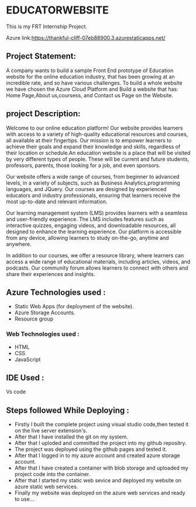 # EDUCATORWEBSITE
This is my FRT Internship Project.

Azure link:https://thankful-cliff-07eb88900.3.azurestaticapps.net/

## Project Statement:

A company wants to build a sample Front End prototype of Education website for the online education industry, that has been growing at an incredible rate, and so have various challenges. To build a whole website we have chosen the Azure Cloud Platform and Build a website that has: Home Page,About us,coursess, and Contact us Page on the Website.

## project Description:
Welcome to our online education platform! Our website provides learners with access to a variety of high-quality educational resources and courses, all available at their fingertips. Our mission is to empower learners to achieve their goals and expand their knowledge and skills, regardless of their location or schedule.An education website is a place that will be visited by very different types of people. These will be current and future students, professors, parents, those looking for a job, and even sponsors.

Our website offers a wide range of courses, from beginner to advanced levels, in a variety of subjects, such as Business Analytics,programming languages, and JQuery. Our courses are designed by experienced educators and industry professionals, ensuring that learners receive the most up-to-date and relevant information.

Our learning management system (LMS) provides learners with a seamless and user-friendly experience. The LMS includes features such as interactive quizzes, engaging videos, and downloadable resources, all designed to enhance the learning experience. Our platform is accessible from any device, allowing learners to study on-the-go, anytime and anywhere.

In addition to our courses, we offer a resource library, where learners can access a wide range of educational materials, including articles, videos, and podcasts. Our community forum allows learners to connect with others and share their experiences and insights.

## Azure Technologies used :
* Static Web Apps (for deployment of the website).
* Azure Storage Accounts.
* Resource group

### Web Technologies used :
* HTML
* CSS
* JavaScript  

## IDE Used :
Vs code

## Steps followed While Deploying :
* Firstly I built the complete project using visual studio code,then tested it on the live server extension's.
* After that I have installed the git on my system.
* After that I uploded and committed the project into my github repositry.
* The project was deployed using the github pages and tested it.
* After that I logged in to my azure account and created azure storage account.
* After that I have created a container with blob storage and uploaded my project code into the container.
* After that I started my static web sevice and deployed my website on azure static web services.
* Finally my website was deployed on the azure web services and ready to use...
